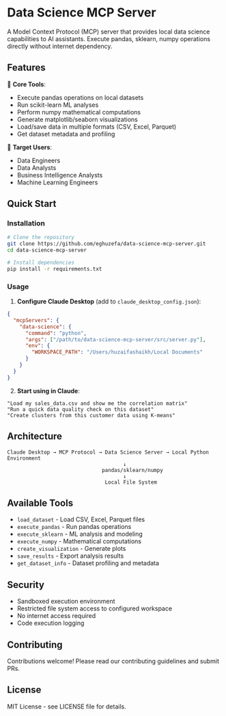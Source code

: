 # Data Science MCP Server

A Model Context Protocol (MCP) server that provides local data science capabilities to AI assistants. Execute pandas, sklearn, numpy operations directly without internet dependency.

## Features

🔧 **Core Tools**:
- Execute pandas operations on local datasets
- Run scikit-learn ML analyses 
- Perform numpy mathematical computations
- Generate matplotlib/seaborn visualizations
- Load/save data in multiple formats (CSV, Excel, Parquet)
- Get dataset metadata and profiling

🎯 **Target Users**:
- Data Engineers
- Data Analysts  
- Business Intelligence Analysts
- Machine Learning Engineers

## Quick Start

### Installation

```bash
# Clone the repository
git clone https://github.com/eghuzefa/data-science-mcp-server.git
cd data-science-mcp-server

# Install dependencies
pip install -r requirements.txt
```

### Usage

1. **Configure Claude Desktop** (add to `claude_desktop_config.json`):
```json
{
  "mcpServers": {
    "data-science": {
      "command": "python",
      "args": ["/path/to/data-science-mcp-server/src/server.py"],
      "env": {
        "WORKSPACE_PATH": "/Users/huzaifashaikh/Local Documents"
      }
    }
  }
}
```

2. **Start using in Claude**:
```
"Load my sales_data.csv and show me the correlation matrix"
"Run a quick data quality check on this dataset"
"Create clusters from this customer data using K-means"
```

## Architecture

```
Claude Desktop → MCP Protocol → Data Science Server → Local Python Environment
                                      ↓
                               pandas/sklearn/numpy
                                      ↓
                                Local File System
```

## Available Tools

- `load_dataset` - Load CSV, Excel, Parquet files
- `execute_pandas` - Run pandas operations
- `execute_sklearn` - ML analysis and modeling
- `execute_numpy` - Mathematical computations
- `create_visualization` - Generate plots
- `save_results` - Export analysis results
- `get_dataset_info` - Dataset profiling and metadata

## Security

- Sandboxed execution environment
- Restricted file system access to configured workspace
- No internet access required
- Code execution logging

## Contributing

Contributions welcome! Please read our contributing guidelines and submit PRs.

## License

MIT License - see LICENSE file for details.
